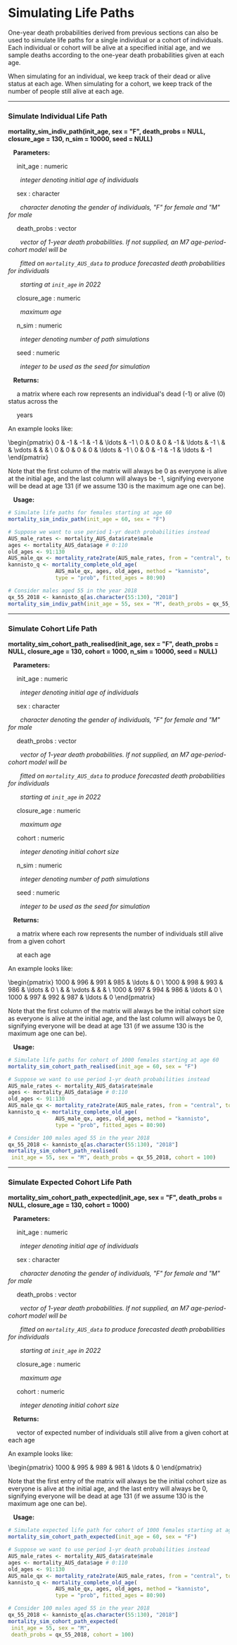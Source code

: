 # Simulating Life Paths

One-year death probabilities derived from previous sections can also be used to simulate life paths
for a single individual or a cohort of individuals. Each individual or cohort will be alive at a specified initial age, and we sample
deaths according to the one-year death probabilities given at each age.

When simulating for an individual, we keep track of their dead or alive status at each age.
When simulating for a cohort, we keep track of the number of people still alive at each age.

---

### Simulate Individual Life Path

**mortality_sim_indiv_path(init_age, sex = "F", death_probs = NULL, closure_age = 130, n_sim = 10000, seed = NULL)**

&nbsp;&nbsp; **Parameters:**

&nbsp;&nbsp;&nbsp;&nbsp; init_age : numeric

&nbsp;&nbsp;&nbsp;&nbsp;&nbsp;&nbsp; *integer denoting initial age of individuals*

&nbsp;&nbsp;&nbsp;&nbsp; sex : character

&nbsp;&nbsp;&nbsp;&nbsp;&nbsp;&nbsp; *character denoting the gender of individuals, "F" for female and
"M" for male*

&nbsp;&nbsp;&nbsp;&nbsp; death_probs : vector

&nbsp;&nbsp;&nbsp;&nbsp;&nbsp;&nbsp; *vector of 1-year death probabilities. If not supplied, an M7
age-period-cohort model will be* 

&nbsp;&nbsp;&nbsp;&nbsp;&nbsp;&nbsp; *fitted on `mortality_AUS_data` to produce forecasted
death probabilities for individuals* 

&nbsp;&nbsp;&nbsp;&nbsp;&nbsp;&nbsp; *starting at `init_age` in 2022*

&nbsp;&nbsp;&nbsp;&nbsp; closure_age : numeric

&nbsp;&nbsp;&nbsp;&nbsp;&nbsp;&nbsp; *maximum age*

&nbsp;&nbsp;&nbsp;&nbsp; n_sim : numeric

&nbsp;&nbsp;&nbsp;&nbsp;&nbsp;&nbsp; *integer denoting number of path simulations*

&nbsp;&nbsp;&nbsp;&nbsp; seed : numeric

&nbsp;&nbsp;&nbsp;&nbsp;&nbsp;&nbsp; *integer to be used as the seed for simulation*

&nbsp;&nbsp; **Returns:**

&nbsp;&nbsp;&nbsp;&nbsp; a matrix where each row represents an individual's dead (-1) or alive (0) status
across the 

&nbsp;&nbsp;&nbsp;&nbsp; years

An example looks like: 

\begin{pmatrix}
0 & -1 & -1 & -1 & \ldots & -1 \\
0 & 0 & 0 & -1 & \ldots & -1 \\
 &  &  \vdots & & & \\
0 & 0 & 0 & 0 & \ldots & -1 \\
0 & 0 & -1 & -1 & \ldots & -1
\end{pmatrix}

Note that the first column of the matrix will always be 0 as everyone is alive at the initial age,
and the last column will always be -1, signifying everyone will be dead at age 131 (if we assume 130 is the
maximum age one can be). 

&nbsp;&nbsp; **Usage:**

```r
# Simulate life paths for females starting at age 60
mortality_sim_indiv_path(init_age = 60, sex = "F")

# Suppose we want to use period 1-yr death probabilities instead
AUS_male_rates <- mortality_AUS_data$rate$male
ages <- mortality_AUS_data$age # 0:110
old_ages <- 91:130
AUS_male_qx <- mortality_rate2rate(AUS_male_rates, from = "central", to = "prob")
kannisto_q <- mortality_complete_old_age(
               AUS_male_qx, ages, old_ages, method = "kannisto",
               type = "prob", fitted_ages = 80:90)

# Consider males aged 55 in the year 2018
qx_55_2018 <- kannisto_q[as.character(55:130), "2018"]
mortality_sim_indiv_path(init_age = 55, sex = "M", death_probs = qx_55_2018)                         
```

---

### Simulate Cohort Life Path

**mortality_sim_cohort_path_realised(init_age, sex = "F", death_probs = NULL, closure_age = 130,
cohort = 1000, n_sim = 10000, seed = NULL)**

&nbsp;&nbsp; **Parameters:**

&nbsp;&nbsp;&nbsp;&nbsp; init_age : numeric

&nbsp;&nbsp;&nbsp;&nbsp;&nbsp;&nbsp; *integer denoting initial age of individuals*

&nbsp;&nbsp;&nbsp;&nbsp; sex : character

&nbsp;&nbsp;&nbsp;&nbsp;&nbsp;&nbsp; *character denoting the gender of individuals, "F" for female and
"M" for male*

&nbsp;&nbsp;&nbsp;&nbsp; death_probs : vector

&nbsp;&nbsp;&nbsp;&nbsp;&nbsp;&nbsp; *vector of 1-year death probabilities. If not supplied, an M7
age-period-cohort model will be* 

&nbsp;&nbsp;&nbsp;&nbsp;&nbsp;&nbsp; *fitted on `mortality_AUS_data` to produce forecasted
death probabilities for individuals* 

&nbsp;&nbsp;&nbsp;&nbsp;&nbsp;&nbsp; *starting at `init_age` in 2022*

&nbsp;&nbsp;&nbsp;&nbsp; closure_age : numeric

&nbsp;&nbsp;&nbsp;&nbsp;&nbsp;&nbsp; *maximum age*

&nbsp;&nbsp;&nbsp;&nbsp; cohort : numeric

&nbsp;&nbsp;&nbsp;&nbsp;&nbsp;&nbsp; *integer denoting initial cohort size*

&nbsp;&nbsp;&nbsp;&nbsp; n_sim : numeric

&nbsp;&nbsp;&nbsp;&nbsp;&nbsp;&nbsp; *integer denoting number of path simulations*

&nbsp;&nbsp;&nbsp;&nbsp; seed : numeric

&nbsp;&nbsp;&nbsp;&nbsp;&nbsp;&nbsp; *integer to be used as the seed for simulation*

&nbsp;&nbsp; **Returns:**

&nbsp;&nbsp;&nbsp;&nbsp; a matrix where each row represents the number of individuals still alive
from a given cohort 

&nbsp;&nbsp;&nbsp;&nbsp; at each age

An example looks like: 

\begin{pmatrix}
1000 & 996 & 991 & 985 & \ldots & 0 \\
1000 & 998 & 993 & 986 & \ldots & 0 \\
 &  &  \vdots & & & \\
1000 & 997 & 994 & 986 & \ldots & 0 \\
1000 & 997 & 992 & 987 & \ldots & 0
\end{pmatrix}

Note that the first column of the matrix will always be the initial cohort size as everyone is alive at the initial age,
and the last column will always be 0, signifying everyone will be dead at age 131 (if we assume 130 is the
maximum age one can be). 

&nbsp;&nbsp; **Usage:**

```r
# Simulate life paths for cohort of 1000 females starting at age 60
mortality_sim_cohort_path_realised(init_age = 60, sex = "F")

# Suppose we want to use period 1-yr death probabilities instead
AUS_male_rates <- mortality_AUS_data$rate$male
ages <- mortality_AUS_data$age # 0:110
old_ages <- 91:130
AUS_male_qx <- mortality_rate2rate(AUS_male_rates, from = "central", to = "prob")
kannisto_q <- mortality_complete_old_age(
               AUS_male_qx, ages, old_ages, method = "kannisto",
               type = "prob", fitted_ages = 80:90)

# Consider 100 males aged 55 in the year 2018
qx_55_2018 <- kannisto_q[as.character(55:130), "2018"]
mortality_sim_cohort_path_realised(
 init_age = 55, sex = "M", death_probs = qx_55_2018, cohort = 100)                         
```

---

### Simulate Expected Cohort Life Path

**mortality_sim_cohort_path_expected(init_age, sex = "F", death_probs = NULL, closure_age = 130,
cohort = 1000)**

&nbsp;&nbsp; **Parameters:**

&nbsp;&nbsp;&nbsp;&nbsp; init_age : numeric

&nbsp;&nbsp;&nbsp;&nbsp;&nbsp;&nbsp; *integer denoting initial age of individuals*

&nbsp;&nbsp;&nbsp;&nbsp; sex : character

&nbsp;&nbsp;&nbsp;&nbsp;&nbsp;&nbsp; *character denoting the gender of individuals, "F" for female and
"M" for male*

&nbsp;&nbsp;&nbsp;&nbsp; death_probs : vector

&nbsp;&nbsp;&nbsp;&nbsp;&nbsp;&nbsp; *vector of 1-year death probabilities. If not supplied, an M7
age-period-cohort model will be* 

&nbsp;&nbsp;&nbsp;&nbsp;&nbsp;&nbsp; *fitted on `mortality_AUS_data` to produce forecasted
death probabilities for individuals* 

&nbsp;&nbsp;&nbsp;&nbsp;&nbsp;&nbsp; *starting at `init_age` in 2022*

&nbsp;&nbsp;&nbsp;&nbsp; closure_age : numeric

&nbsp;&nbsp;&nbsp;&nbsp;&nbsp;&nbsp; *maximum age*

&nbsp;&nbsp;&nbsp;&nbsp; cohort : numeric

&nbsp;&nbsp;&nbsp;&nbsp;&nbsp;&nbsp; *integer denoting initial cohort size*

&nbsp;&nbsp; **Returns:**

&nbsp;&nbsp;&nbsp;&nbsp; vector of expected number of individuals still alive 
from a given cohort at each age

An example looks like: 

\begin{pmatrix}
1000 & 995 & 989 & 981 & \ldots & 0
\end{pmatrix}

Note that the first entry of the matrix will always be the initial cohort size as everyone is alive at the initial age,
and the last entry will always be 0, signifying everyone will be dead at age 131 (if we assume 130 is the
maximum age one can be). 

&nbsp;&nbsp; **Usage:**

```r
# Simulate expected life path for cohort of 1000 females starting at age 60
mortality_sim_cohort_path_expected(init_age = 60, sex = "F")

# Suppose we want to use period 1-yr death probabilities instead
AUS_male_rates <- mortality_AUS_data$rate$male
ages <- mortality_AUS_data$age # 0:110
old_ages <- 91:130
AUS_male_qx <- mortality_rate2rate(AUS_male_rates, from = "central", to = "prob")
kannisto_q <- mortality_complete_old_age(
               AUS_male_qx, ages, old_ages, method = "kannisto",
               type = "prob", fitted_ages = 80:90)

# Consider 100 males aged 55 in the year 2018
qx_55_2018 <- kannisto_q[as.character(55:130), "2018"]
mortality_sim_cohort_path_expected(
 init_age = 55, sex = "M",
 death_probs = qx_55_2018, cohort = 100)
```